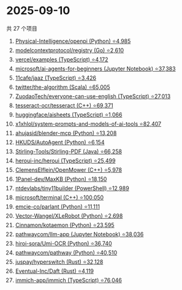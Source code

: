 # 2025-09-10

共 27 个项目

<!-- BEGIN GITHUB -->
<!-- 最后更新时间 2025-09-10 22:08:19 +0800 -->
1. [Physical-Intelligence/openpi (Python) ⭐4,985](https://github.com/Physical-Intelligence/openpi)
1. [modelcontextprotocol/registry (Go) ⭐2,610](https://github.com/modelcontextprotocol/registry)
1. [vercel/examples (TypeScript) ⭐4,172](https://github.com/vercel/examples)
1. [microsoft/ai-agents-for-beginners (Jupyter Notebook) ⭐37,383](https://github.com/microsoft/ai-agents-for-beginners)
1. [11cafe/jaaz (TypeScript) ⭐3,426](https://github.com/11cafe/jaaz)
1. [twitter/the-algorithm (Scala) ⭐65,005](https://github.com/twitter/the-algorithm)
1. [ZuodaoTech/everyone-can-use-english (TypeScript) ⭐27,013](https://github.com/ZuodaoTech/everyone-can-use-english)
1. [tesseract-ocr/tesseract (C++) ⭐69,371](https://github.com/tesseract-ocr/tesseract)
1. [huggingface/aisheets (TypeScript) ⭐1,066](https://github.com/huggingface/aisheets)
1. [x1xhlol/system-prompts-and-models-of-ai-tools ⭐82,407](https://github.com/x1xhlol/system-prompts-and-models-of-ai-tools)
1. [ahujasid/blender-mcp (Python) ⭐13,208](https://github.com/ahujasid/blender-mcp)
1. [HKUDS/AutoAgent (Python) ⭐6,154](https://github.com/HKUDS/AutoAgent)
1. [Stirling-Tools/Stirling-PDF (Java) ⭐66,258](https://github.com/Stirling-Tools/Stirling-PDF)
1. [heroui-inc/heroui (TypeScript) ⭐25,499](https://github.com/heroui-inc/heroui)
1. [ClemensElflein/OpenMower (C++) ⭐5,978](https://github.com/ClemensElflein/OpenMower)
1. [1Panel-dev/MaxKB (Python) ⭐18,150](https://github.com/1Panel-dev/MaxKB)
1. [ntdevlabs/tiny11builder (PowerShell) ⭐12,989](https://github.com/ntdevlabs/tiny11builder)
1. [microsoft/terminal (C++) ⭐100,050](https://github.com/microsoft/terminal)
1. [emcie-co/parlant (Python) ⭐11,111](https://github.com/emcie-co/parlant)
1. [Vector-Wangel/XLeRobot (Python) ⭐2,698](https://github.com/Vector-Wangel/XLeRobot)
1. [Cinnamon/kotaemon (Python) ⭐23,595](https://github.com/Cinnamon/kotaemon)
1. [pathwaycom/llm-app (Jupyter Notebook) ⭐38,036](https://github.com/pathwaycom/llm-app)
1. [hiroi-sora/Umi-OCR (Python) ⭐36,740](https://github.com/hiroi-sora/Umi-OCR)
1. [pathwaycom/pathway (Python) ⭐40,510](https://github.com/pathwaycom/pathway)
1. [juspay/hyperswitch (Rust) ⭐32,128](https://github.com/juspay/hyperswitch)
1. [Eventual-Inc/Daft (Rust) ⭐4,119](https://github.com/Eventual-Inc/Daft)
1. [immich-app/immich (TypeScript) ⭐76,046](https://github.com/immich-app/immich)
<!-- END GITHUB -->